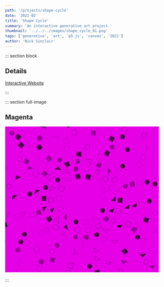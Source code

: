 ```yaml
---
path: '/projects/shape-cycle'
date: '2021-02'
title: 'Shape Cycle'
summary: 'An interactive generative art project.'
thumbnail: '../../../images/shape_cycle_01.png'
tags: ['generative', 'art', 'p5.js', 'canvas', '2021']
author: 'Nick Sinclair'
---
```


::: section block

## Details

[Interactive Website](https://nicksinclair.github.io/shape-cycle)

:::

::: section full-image

## Magenta

![Shape Cycle 1](../../../images/shape_cycle_01.png)

:::
